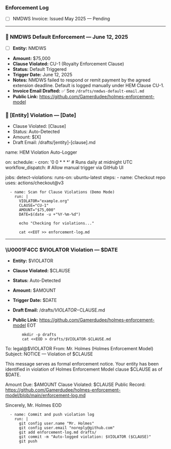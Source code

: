 ### Enforcement Log

- [ ] NMDWS Invoice: Issued May 2025 — Pending

---

### 📌 NMDWS Default Enforcement — June 12, 2025

- [ ] **Entity:** NMDWS  
- **Amount:** $75,000  
- **Clause Violated:** CU-1 (Royalty Enforcement Clause)  
- **Status:** Default Triggered  
- **Trigger Date:** June 12, 2025  
- **Notes:** NMDWS failed to respond or remit payment by the agreed extension deadline. Default is logged manually under HEM Clause CU-1.  
- **Invoice Email Drafted:** ✅ See `/drafts/nmdws-default-email.md`
- **Public Link:** https://github.com/Gamerdudee/holmes-enforcement-model

### 📌 [Entity] Violation — [Date]
- Clause Violated: [Clause]
- Status: Auto-Detected
- Amount: $[X]
- Draft Email: /drafts/[entity]-[clause].md

name: HEM Violation Auto-Logger

on:
  schedule:
    - cron: '0 0 * * *'  # Runs daily at midnight UTC
  workflow_dispatch:     # Allow manual trigger via GitHub UI

jobs:
  detect-violations:
    runs-on: ubuntu-latest
    steps:
      - name: Checkout repo
        uses: actions/checkout@v3

      - name: Scan for Clause Violations (Demo Mode)
        run: |
          VIOLATOR="example.org"
          CLAUSE="CU-1"
          AMOUNT="$75,000"
          DATE=$(date -u +"%Y-%m-%d")

          echo "Checking for violations..."

          cat <<EOT >> enforcement-log.md

---

### \U0001F4CC $VIOLATOR Violation — $DATE

- **Entity:** $VIOLATOR
- **Clause Violated:** $CLAUSE
- **Status:** Auto-Detected
- **Amount:** $AMOUNT
- **Trigger Date:** $DATE
- **Draft Email:** /drafts/$VIOLATOR-$CLAUSE.md
- **Public Link:** https://github.com/Gamerdudee/holmes-enforcement-model
EOT

          mkdir -p drafts
          cat <<EOD > drafts/$VIOLATOR-$CLAUSE.md
To: legal@$VIOLATOR
From: Mr. Holmes (Holmes Enforcement Model)
Subject: NOTICE — Violation of $CLAUSE

This message serves as formal enforcement notice. Your entity has been identified in violation of Holmes Enforcement Model clause $CLAUSE as of $DATE.

Amount Due: $AMOUNT
Clause Violated: $CLAUSE
Public Record: https://github.com/Gamerdudee/holmes-enforcement-model/blob/main/enforcement-log.md

Sincerely,
Mr. Holmes
EOD

      - name: Commit and push violation log
        run: |
          git config user.name "Mr. Holmes"
          git config user.email "noreply@github.com"
          git add enforcement-log.md drafts/
          git commit -m "Auto-logged violation: $VIOLATOR ($CLAUSE)"
          git push
